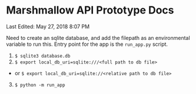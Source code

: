 # Marshmallow API Prototype Docs

Last Edited: May 27, 2018 8:07 PM

Need to create an sqlite database, and add the filepath as an environmental variable to run this. Entry point for the app is the `run_app.py` script. 

1. `$ sqlite3 database.db`
2. `$ export local_db_uri=sqlite:///<full path to db file>`
  - or `$ export local_db_uri=sqlite://<relative path to db file>`
3. `$ python -m run_app`
